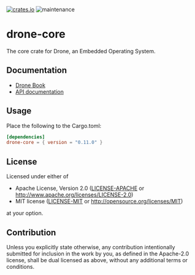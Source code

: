 [![crates.io](https://img.shields.io/crates/v/drone-core.svg)](https://crates.io/crates/drone-core)
![maintenance](https://img.shields.io/badge/maintenance-actively--developed-brightgreen.svg)

# drone-core

The core crate for Drone, an Embedded Operating System.

## Documentation

- [Drone Book](https://book.drone-os.com/)
- [API documentation](https://api.drone-os.com/drone-core/0.11/)

## Usage

Place the following to the Cargo.toml:

```toml
[dependencies]
drone-core = { version = "0.11.0" }
```

## License

Licensed under either of

 * Apache License, Version 2.0
   ([LICENSE-APACHE](LICENSE-APACHE) or http://www.apache.org/licenses/LICENSE-2.0)
 * MIT license
   ([LICENSE-MIT](LICENSE-MIT) or http://opensource.org/licenses/MIT)

at your option.

## Contribution

Unless you explicitly state otherwise, any contribution intentionally submitted
for inclusion in the work by you, as defined in the Apache-2.0 license, shall be
dual licensed as above, without any additional terms or conditions.
